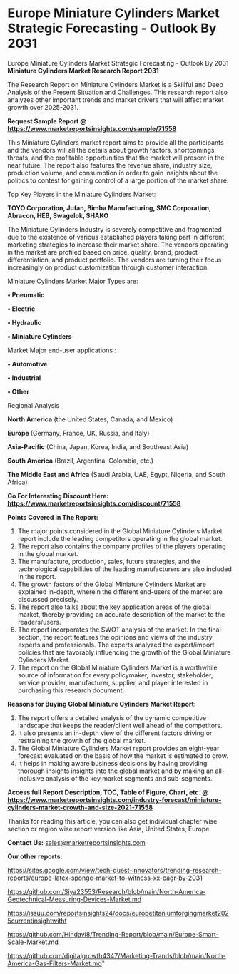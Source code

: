 # Europe Miniature Cylinders Market Strategic Forecasting - Outlook By 2031
 Europe Miniature Cylinders Market Strategic Forecasting - Outlook By 2031
<strong>Miniature Cylinders Market Research Report 2031</strong>

The Research Report on Miniature Cylinders Market is a Skillful and Deep Analysis of the Present Situation and Challenges. This research report also analyzes other important trends and market drivers that will affect market growth over 2025-2031.

<strong>Request Sample Report @ <a href=https://www.marketreportsinsights.com/sample/71558>https://www.marketreportsinsights.com/sample/71558</a></strong>

This Miniature Cylinders market report aims to provide all the participants and the vendors will all the details about growth factors, shortcomings, threats, and the profitable opportunities that the market will present in the near future. The report also features the revenue share, industry size, production volume, and consumption in order to gain insights about the politics to contest for gaining control of a large portion of the market share.

Top Key Players in the Miniature Cylinders Market:

<strong>TOYO Corporation, Jufan, Bimba Manufacturing, SMC Corporation, Abracon, HEB, Swagelok, SHAKO</strong>

The Miniature Cylinders Industry is severely competitive and fragmented due to the existence of various established players taking part in different marketing strategies to increase their market share. The vendors operating in the market are profiled based on price, quality, brand, product differentiation, and product portfolio. The vendors are turning their focus increasingly on product customization through customer interaction.

Miniature Cylinders Market Major Types are:

<strong>• Pneumatic

• Electric

• Hydraulic

• Miniature Cylinders</strong>

Market Major end-user applications :

<strong>• Automotive

• Industrial

• Other</strong>

Regional Analysis

</u><strong><b>North America</b></strong> (the United States, Canada, and Mexico)

<strong><b>Europe </b></strong>(Germany, France, UK, Russia, and Italy)

<strong><b>Asia-Pacific</b></strong> (China, Japan, Korea, India, and Southeast Asia)

<strong><b>South America</b></strong> (Brazil, Argentina, Colombia, etc.)

<strong><b>The Middle East and Africa</b></strong> (Saudi Arabia, UAE, Egypt, Nigeria, and South Africa)

<strong>Go For Interesting Discount Here: <a href=https://www.marketreportsinsights.com/discount/71558>https://www.marketreportsinsights.com/discount/71558</a></strong>

<strong>Points Covered in The Report:</strong>
<ol>
  <li>The major points considered in the Global Miniature Cylinders Market report include the leading competitors operating in the global market.</li>
  <li>The report also contains the company profiles of the players operating in the global market.</li>
  <li>The manufacture, production, sales, future strategies, and the technological capabilities of the leading manufacturers are also included in the report.</li>
  <li>The growth factors of the Global Miniature Cylinders Market are explained in-depth, wherein the different end-users of the market are discussed precisely.</li>
  <li>The report also talks about the key application areas of the global market, thereby providing an accurate description of the market to the readers/users.</li>
  <li>The report incorporates the SWOT analysis of the market. In the final section, the report features the opinions and views of the industry experts and professionals. The experts analyzed the export/import policies that are favorably influencing the growth of the Global Miniature Cylinders Market.</li>
  <li>The report on the Global Miniature Cylinders Market is a worthwhile source of information for every policymaker, investor, stakeholder, service provider, manufacturer, supplier, and player interested in purchasing this research document.</li>
</ol>
<strong>Reasons for Buying Global Miniature Cylinders Market Report:</strong>

<ol>
  <li>The report offers a detailed analysis of the dynamic competitive landscape that keeps the reader/client well ahead of the competitors.</li>
  <li>It also presents an in-depth view of the different factors driving or restraining the growth of the global market.</li>
  <li>The Global Miniature Cylinders Market report provides an eight-year forecast evaluated on the basis of how the market is estimated to grow.</li>
  <li>It helps in making aware business decisions by having providing thorough insights insights into the global market and by making an all-inclusive analysis of the key market segments and sub-segments.</li>
</ol>
<strong>Access full Report Description, TOC, Table of Figure, Chart, etc. @ <a href=https://www.marketreportsinsights.com/industry-forecast/miniature-cylinders-market-growth-and-size-2021-71558>https://www.marketreportsinsights.com/industry-forecast/miniature-cylinders-market-growth-and-size-2021-71558</a></strong>


Thanks for reading this article; you can also get individual chapter wise section or region wise report version like Asia, United States, Europe.

<strong>Contact Us:</strong>
sales@marketreportsinsights.com

<strong>Our other reports:</strong>

<a href=https://sites.google.com/view/tech-quest-innovators/trending-research-reports/europe-latex-sponge-market-to-witness-xx-cagr-by-2031>https://sites.google.com/view/tech-quest-innovators/trending-research-reports/europe-latex-sponge-market-to-witness-xx-cagr-by-2031</a>

<a href=https://github.com/Siya23553/Research/blob/main/North-America-Geotechnical-Measuring-Devices-Market.md>https://github.com/Siya23553/Research/blob/main/North-America-Geotechnical-Measuring-Devices-Market.md</a>

<a href=https://issuu.com/reportsinsights24/docs/europetitaniumforgingmarket2025currentinsightwithf>https://issuu.com/reportsinsights24/docs/europetitaniumforgingmarket2025currentinsightwithf</a>

<a href=https://github.com/Hindavi8/Trending-Report/blob/main/Europe-Smart-Scale-Market.md>https://github.com/Hindavi8/Trending-Report/blob/main/Europe-Smart-Scale-Market.md</a>

<a href=https://github.com/digitalgrowth4347/Marketing-Trands/blob/main/North-America-Gas-Filters-Market.md>https://github.com/digitalgrowth4347/Marketing-Trands/blob/main/North-America-Gas-Filters-Market.md</a>"

